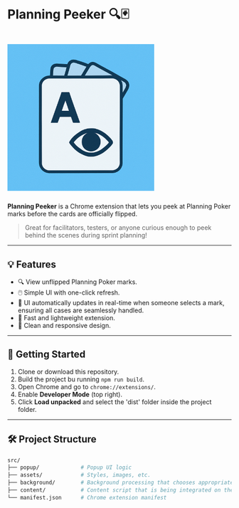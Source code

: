 # Planning Peeker 🔍🃏

# <img src="src/assets/icon.png" alt="Planning Peeker Icon" width="330" height="330"/>

**Planning Peeker** is a Chrome extension that lets you peek at Planning Poker marks before the cards are officially flipped.

> Great for facilitators, testers, or anyone curious enough to peek behind the scenes during sprint planning!

---

## 💡 Features

- 🔍 View unflipped Planning Poker marks.
- 🖱️ Simple UI with one-click refresh.
- 🔄 UI automatically updates in real-time when someone selects a mark, ensuring all cases are seamlessly handled.
- 💨 Fast and lightweight extension.
- 🎨 Clean and responsive design.

---

## 🚀 Getting Started

1. Clone or download this repository.
2. Build the project bu running `npm run build`.
3. Open Chrome and go to `chrome://extensions/`.
4. Enable **Developer Mode** (top right).
5. Click **Load unpacked** and select the 'dist' folder inside the project folder.

---

## 🛠️ Project Structure

```bash
src/
├── popup/             # Popup UI logic
├── assets/            # Styles, images, etc.
├── background/        # Background processing that chooses appropriate tab to direct calls to
├── content/           # Content script that is being integrated on the wep page
└── manifest.json      # Chrome extension manifest
